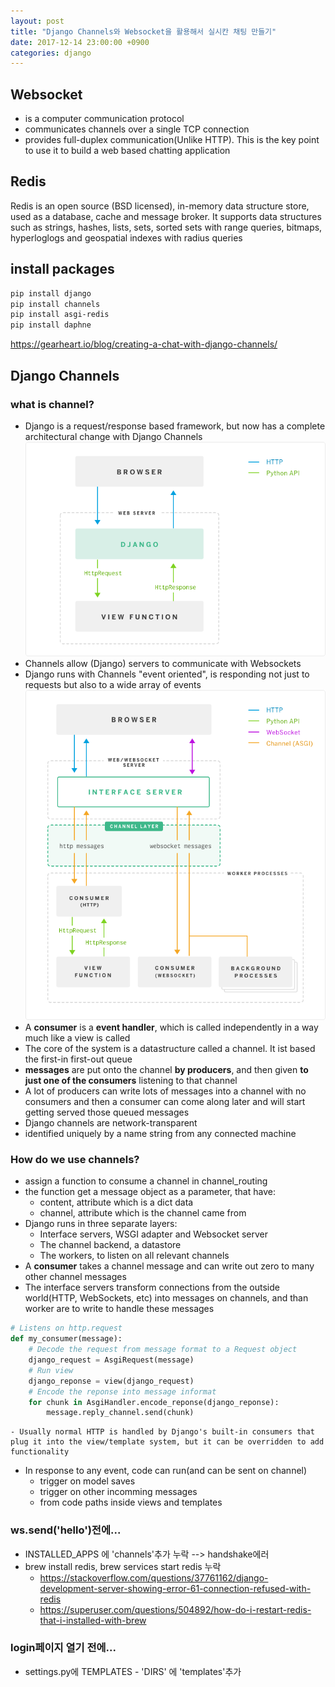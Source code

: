 ```yaml
---
layout: post
title: "Django Channels와 Websocket을 활용해서 실시칸 채팅 만들기"
date: 2017-12-14 23:00:00 +0900
categories: django
---
```


## Websocket
+ is a computer communication protocol
+ communicates channels over a single TCP connection
+ provides full-duplex communication(Unlike HTTP). This is the key point to use it to build a web based chatting application

## Redis
Redis is an open source (BSD licensed), in-memory data structure store, used as a database, cache and message broker. It supports data structures such as strings, hashes, lists, sets, sorted sets with range queries, bitmaps, hyperloglogs and geospatial indexes with radius queries

## install packages
```bash
pip install django
pip install channels
pip install asgi-redis
pip install daphne
```

https://gearheart.io/blog/creating-a-chat-with-django-channels/

## Django Channels
### what is channel?
+ Django is a request/response based framework, but now has a complete architectural change with Django Channels
![django](./django1.png)
+ Channels allow (Django) servers to communicate with Websockets
+ Django runs with Channels "event oriented", is responding not just to requests but also to a wide array of events
![channels](./channels1.png)
+ A **consumer** is a **event handler**, which is called independently in a way much like a view is called
+ The core of the system is a datastructure called a channel. It ist based the first-in first-out queue
+ **messages** are put onto the channel **by producers**, and then given **to just one of the consumers** listening to that channel
+ A lot of producers can write lots of messages into a channel with no consumers and then a consumer can come along later and will start getting served those queued messages
+ Django channels are network-transparent
+ identified uniquely by a name string from any connected machine

### How do we use channels?
+ assign a function to consume a channel in channel_routing
+ the function get a message object as a parameter, that have:
    - content, attribute which is a dict data
    - channel, attribute which is the channel came from
+ Django runs in three separate layers:
    - Interface servers, WSGI adapter and Websocket server
    - The channel backend, a datastore
    - The workers, to listen on all relevant channels
+ A **consumer** takes a channel message and can write out zero to many other channel messages
+ The interface servers transform connections from the outside world(HTTP, WebSockets, etc) into messages on channels, and than worker are to write to handle these messages
```python
# Listens on http.request
def my_consumer(message):
    # Decode the request from message format to a Request object
    django_request = AsgiRequest(message)
    # Run view
    django_reponse = view(django_request)
    # Encode the reponse into message informat
    for chunk in AsgiHandler.encode_reponse(django_reponse):
        message.reply_channel.send(chunk)
```
    - Usually normal HTTP is handled by Django's built-in consumers that plug it into the view/template system, but it can be overridden to add functionality
+ In response to any event, code can run(and can be sent on channel)
    - trigger on model saves
    - trigger on other incomming messages
    - from code paths inside views and templates

### ws.send('hello')전에...
+ INSTALLED_APPS 에 'channels'추가 누락 --> handshake에러
+ brew install redis, brew services start redis 누락
    - https://stackoverflow.com/questions/37761162/django-development-server-showing-error-61-connection-refused-with-redis
    - https://superuser.com/questions/504892/how-do-i-restart-redis-that-i-installed-with-brew

### login페이지 열기 전에...
+ settings.py에 TEMPLATES - 'DIRS' 에 'templates'추가
